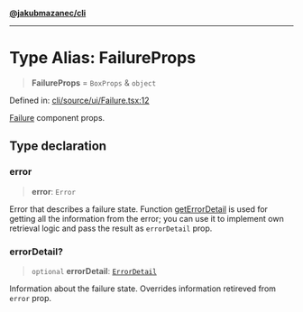 [**@jakubmazanec/cli**](../README.md)

---

# Type Alias: FailureProps

> **FailureProps** = `BoxProps` & `object`

Defined in:
[cli/source/ui/Failure.tsx:12](https://github.com/jakubmazanec/tools/blob/a9ba87d349a220bbed24d161794f90a6ba6009e5/packages/cli/source/ui/Failure.tsx#L12)

[Failure](../functions/Failure.md) component props.

## Type declaration

### error

> **error**: `Error`

Error that describes a failure state. Function [getErrorDetail](../functions/getErrorDetail.md) is
used for getting all the information from the error; you can use it to implement own retrieval logic
and pass the result as `errorDetail` prop.

### errorDetail?

> `optional` **errorDetail**: [`ErrorDetail`](ErrorDetail.md)

Information about the failure state. Overrides information retireved from `error` prop.
